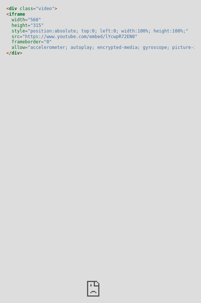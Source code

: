 ```yaml
---
layout: post
author: thomas
canonical_url: https://aista.com/blog/open-source-and-documentation/
---
```


As an Open Source advocate, being the _by far_ most active contributor to GitHub in Cyprus, I am obviously
passionated and opinionated about Open Source - And during my 20+ years of contributing code to open source projects, and having
maintained open source projects myself, I can tell you that the defining difference between a successful project
and one that fails is _documentation_. If you write the best open source library in the world, but don't provide
documentation, your code might as well exist within a black hole. Nobody _can_ use a project that's
not documented, regardless of how well written it is.

If you look carefully at the URL of this website, and/or the HTTP headers returned from this site, you will
notice that it's hosted by GitHub. GitHub has an initiative called [GitHub Pages](https://pages.github.com/).
GitHub Pages allows you to host any static content you wish for free. In addition, they provide [Jekyll](https://jekyllrb.com/)
integration, allowing you to automagically transform your static Markdown files into HTML, and serve it with
blistering speed from GitHub's servers. This provides you with a remarkably solid infrastructure to document
your Open Source thing, whatever _"your thing"_ might actually be.

To help facilitate for more, better, and higher quality Open Source in the world, we at Aista have decided to give away
the Jekyll theme you're looking at here for _free_. The theme was explicitly created to document our
own Open Source project [Magic Cloud](https://github.com/polterguy/magic), and is created with the philosophy
of _content first_. Implying the content is the most important thing on this site, in addition to allowing
users to navigate our content as easy as possible, to find whatever it is they are currently looking for in
order to use your Open Source project.

The theme is based around the assumption of that there's one _"Most Wanted Response"_ you would like to
guide users into, which is easily configured using the _"mwr"_ configuration setting in your _"\_config.yml"_
file. This could be to star your project on GitHub, download the latest code, or whatever really. You can
see our MWR at the top/right corner of this page. It's the button that says _"Start"_, and it guides
users to the _"Getting Started with Magic and Hyperlambda"_ tutorial.

## Using a high quality Jekyll Theme

If you want to use our theme, it's very easy - You can find its code [here](https://github.com/polterguy/aista-jekyll).
The theme requires some configuration by adding a _"\_config.yml"_ file, a _"blog.html"_ file, and creating a
folder caller _"\_posts"_ where you put your Markdown blog posts, _if_ you want to use blogging with your site.
You can check out the structure of this GitHub page [here](https://github.com/polterguy/polterguy.github.io) to
get a feeling for how you need to structure your site if you want to use the Aista Jekyll Theme.

With this theme you've got complete control over your content, navigation, and even how your blog ends up
looking like - But more importantly, you're documenting your site on a high quality SEO foundation, easily
allowing your users to find your Open Source library's documentation, with high quality fonts, making
your documentation easy to read and navigate. And you're _not paying as much as a nickle to host it_.
This allows you to use nothing but your own energy and faith in your ability to study, improve, and work,
for then to use these abilities to create something nice for the world, and document it such that others can
access it. As an additional bonus, when hosting your site with GitHub, there are no banners, no advertisement,
and nothing coming in between you, your readers, and your open source code and documentation.

**Notice** - Our Aista Jekyll Theme is also explicitly created to make YouTube videos _"pop out"_, something
you can see below.

<div class="video">
<iframe width="560" height="315" style="position:absolute; top:0; left:0; width:100%; height:100%;" src="https://www.youtube.com/embed/lYcwpR72EN0" frameborder="0" allow="accelerometer; autoplay; encrypted-media; gyroscope; picture-in-picture" allowfullscreen></iframe>
</div>

The HTML/Markdown required to inject a YouTube video such as I do above, is as follows.

```html
<div class="video">
<iframe
  width="560"
  height="315"
  style="position:absolute; top:0; left:0; width:100%; height:100%;"
  src="https://www.youtube.com/embed/lYcwpR72EN0"
  frameborder="0"
  allow="accelerometer; autoplay; encrypted-media; gyroscope; picture-in-picture" allowfullscreen></iframe>
</div>
```

And, the theme also has high quality support for code snippets, such as you can see above with our HTML code example.
Images will also _"pop out"_ in a similar fashion.

## Why create open source anyway?

The above might be your only remaining question at this point. However, if you need that question answered,
I suspect you might want to chose a different career path than software development. Because in the end,
no software developer became a great software developer because he found intelligent answers to the above
question. Still most great developers are actively contributing to several open source projects.

However, when that is said, almost every single job I have personally ever had, I was given at least partially
because I was able to show case my open source code. And my current company, whom I happen to be CEO of,
having secured VC funding for, to hire a handful of software developers for a period of 3 years before we
need to start making money for ourselves - _Was exclusively based upon my open source code_.

But in the end, you contribute to open source projects because you _want_ to contribute to open source
projects. There are no intelligent answers beyond that really. A duck is what a duck is, and contributing
should by itself be its own reward. If you wish to add a link to PayPal or some _"buy me a coffee"_ thing
on your site, you're of course welcome to do that, and with a highly popular open source project, you can
expect _some_ donations to roll in over time - But really, your motivation for contributing and creating
your own open source code should really be as simple as follows ...

> Because I can, and I want to ...

Anyways, feel free to use our [Aista Jekyll Theme](https://github.com/polterguy/aista-jekyll) as you see
fit, for whatever purpose you might have. The thing is Creative Commons Attribution ShareAlike licensed,
implying it's free for all to use, as long as you keep the backlink of course.

